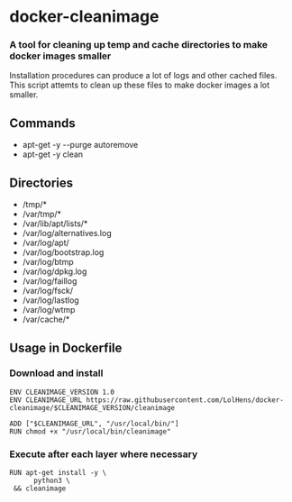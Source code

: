 # docker-cleanimage
### A tool for cleaning up temp and cache directories to make docker images smaller
Installation procedures can produce a lot of logs and other cached files. This script attemts to clean up these files to make docker images a lot smaller.

## Commands
- apt-get -y --purge autoremove
- apt-get -y clean

## Directories
- /tmp/*
- /var/tmp/*
- /var/lib/apt/lists/*
- /var/log/alternatives.log
- /var/log/apt/
- /var/log/bootstrap.log
- /var/log/btmp
- /var/log/dpkg.log
- /var/log/faillog
- /var/log/fsck/
- /var/log/lastlog
- /var/log/wtmp
- /var/cache/*

## Usage in Dockerfile

### Download and install
```
ENV CLEANIMAGE_VERSION 1.0
ENV CLEANIMAGE_URL https://raw.githubusercontent.com/LolHens/docker-cleanimage/$CLEANIMAGE_VERSION/cleanimage

ADD ["$CLEANIMAGE_URL", "/usr/local/bin/"]
RUN chmod +x "/usr/local/bin/cleanimage"
```

### Execute after each layer where necessary
```
RUN apt-get install -y \
      python3 \
 && cleanimage
```
